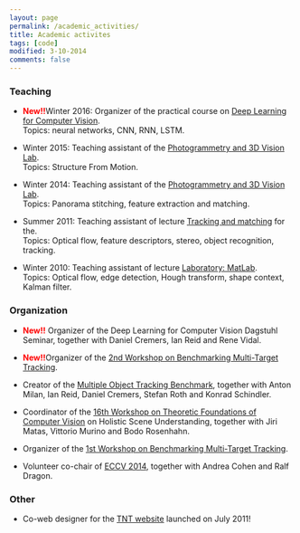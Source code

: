 ```yaml
---
layout: page
permalink: /academic_activities/
title: Academic activites
tags: [code]
modified: 3-10-2014
comments: false
---
```





### Teaching

* <font color="red"><strong>New!!</strong></font>Winter 2016: Organizer of the practical course on [Deep Learning for Computer Vision](https://vision.in.tum.de/teaching/ws2016/dlpractice_ws2016). 
<br />Topics: neural networks, CNN, RNN, LSTM.

* Winter 2015: Teaching assistant of the [Photogrammetry and 3D Vision Lab](http://www.igp.ethz.ch/photogrammetry/education/lehrveranstaltungen/PCV_HS15).  
Topics: Structure From Motion.

* Winter 2014: Teaching assistant of the [Photogrammetry and 3D Vision Lab](http://www.igp.ethz.ch/photogrammetry/education/lehrveranstaltungen/PCV_HS14). 
<br /> Topics: Panorama stitching, feature extraction and matching.

* Summer 2011: Teaching assistant of lecture [Tracking and matching](http://www.tnt.uni-hannover.de/edu/vorlesungen/TrackingMatching/) for the.
<br /> Topics: Optical flow, feature descriptors, stereo, object recognition, tracking.

* Winter 2010: Teaching assistant of lecture [Laboratory: MatLab](http://www.tnt.uni-hannover.de/edu/labor/matlabForMedicalAndIndustrialImageProcessing/). 
<br /> Topics: Optical flow, edge detection, Hough transform, shape context, Kalman filter.

 
### Organization

* <font color="red"><strong>New!!</strong></font> Organizer of the Deep Learning for Computer Vision Dagstuhl Seminar, together with Daniel Cremers, Ian Reid and Rene Vidal.

* <font color="red"><strong>New!!</strong></font>Organizer of the [2nd Workshop on Benchmarking Multi-Target Tracking](http://motchallenge.net/workshops/bmtt2016).

* Creator of the [Multiple Object Tracking Benchmark](https://motchallenge.net/), together with Anton Milan, Ian Reid, Daniel Cremers, Stefan Roth and Konrad Schindler.

* Coordinator of the [16th Workshop on Theoretic Foundations of Computer Vision](http://www.dagstuhl.de/de/programm/kalender/semhp/?semnr=15081) on Holistic Scene Understanding, together with Jiri Matas, Vittorio Murino and Bodo Rosenhahn.

* Organizer of the [1st Workshop on Benchmarking Multi-Target Tracking](http://motchallenge.net/workshops/bmtt2015).

* Volunteer co-chair of [ECCV 2014](http://eccv2014.org), together with Andrea Cohen and Ralf Dragon.




### Other

* Co-web designer for the [TNT website](https://www.tnt.uni-hannover.de/) launched on July 2011!